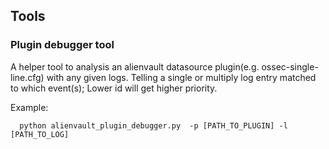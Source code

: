 ## Tools

### Plugin debugger tool

A helper tool to analysis an alienvault datasource plugin(e.g. ossec-single-line.cfg) with any given logs. Telling a single or multiply log entry matched to which event(s); Lower id will get higher priority.

Example:
```
  python alienvault_plugin_debugger.py  -p [PATH_TO_PLUGIN] -l [PATH_TO_LOG] 
```

